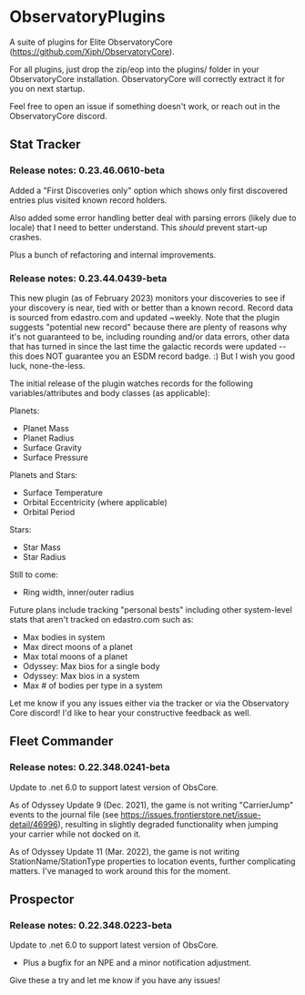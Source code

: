 # ObservatoryPlugins
A suite of plugins for Elite ObservatoryCore (https://github.com/Xjph/ObservatoryCore).

For all plugins, just drop the zip/eop into the plugins/ folder in your ObservatoryCore installation.
ObservatoryCore will correctly extract it for you on next startup.

Feel free to open an issue if something doesn't work, or reach out in the ObservatoryCore discord.

## Stat Tracker

### Release notes: 0.23.46.0610-beta

Added a "First Discoveries only" option which shows only first discovered entries plus visited known record holders.

Also added some error handling better deal with parsing errors (likely due to locale) that I need to better understand. This *should* prevent start-up crashes.

Plus a bunch of refactoring and internal improvements.

### Release notes: 0.23.44.0439-beta

This new plugin (as of February 2023) monitors your discoveries to see if your discovery is near, tied with or better than a known record.
Record data is sourced from edastro.com and updated ~weekly. Note that the plugin suggests "potential new record" because there are 
plenty of reasons why it's not guaranteed to be, including rounding and/or data errors, other data that has turned in since the last time
the galactic records were updated -- this does NOT guarantee you an ESDM record badge. :) But I wish you good luck, none-the-less.

The initial release of the plugin watches records for the following variables/attributes and body classes (as applicable):

Planets:

*   Planet Mass
*   Planet Radius
*   Surface Gravity
*   Surface Pressure

Planets and Stars:

*   Surface Temperature
*   Orbital Eccentricity (where applicable)
*   Orbital Period

Stars:

*   Star Mass
*   Star Radius

Still to come:

*   Ring width, inner/outer radius

Future plans include tracking "personal bests" including other system-level stats that aren't tracked on edastro.com such as:

*   Max bodies in system
*   Max direct moons of a planet
*   Max total moons of a planet
*   Odyssey: Max bios for a single body
*   Odyssey: Max bios in a system
*   Max # of bodies per type in a system

Let me know if you any issues either via the tracker or via the Observatory Core discord! I'd like to hear your constructive feedback as well.

## Fleet Commander

### Release notes: 0.22.348.0241-beta

Update to .net 6.0 to support latest version of ObsCore.

As of Odyssey Update 9 (Dec. 2021), the game is not writing "CarrierJump" events to the journal file
(see https://issues.frontierstore.net/issue-detail/46996), resulting in slightly degraded functionality
when jumping your carrier while not docked on it.

As of Odyssey Update 11 (Mar. 2022), the game is not writing StationName/StationType properties to location
events, further complicating matters. I've managed to work around this for the moment.

## Prospector

### Release notes: 0.22.348.0223-beta

Update to .net 6.0 to support latest version of ObsCore.

* Plus a bugfix for an NPE and a minor notification adjustment.

Give these a try and let me know if you have any issues!

